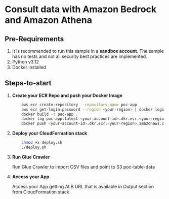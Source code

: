 
# Consult data with Amazon Bedrock and Amazon Athena

## Pre-Requirements

1. It is recommended to run this sample in a **sandbox account**. The sample has no tests and not all security best practices are implemented.
2. Python v3.12
3. Docker installed



## Steps-to-start


1. **Create your ECR Repo and push your Docker Image**

    ```bash
        aws ecr create-repository --repository-name poc-app
        aws ecr get-login-password --region <your-region> | docker login --username AWS --password-stdin <your-account-id>.dkr.ecr.<your-region>.amazonaws.com
        docker build -t poc-app .
        docker tag poc-app:latest <your-account-id>.dkr.ecr.<your-region>.amazonaws.com/poc-app:latest
        docker push <your-account-id>.dkr.ecr.<your-region>.amazonaws.com/poc-app:latest
    ```


2. **Deploy your CloudFormation stack**

    ```bash
        chmod +x deploy.sh
        ./deploy.sh
    ```


3. **Run Glue Crawler**

    Run Glue Crawler to import CSV files and point to S3 poc-table-data



4. **Access your App**
    
    Access your App getting ALB URL that is available in Output section from CloudFormation stack




